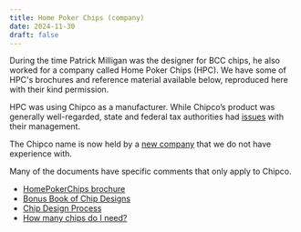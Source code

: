 ```yaml
---
title: Home Poker Chips (company)
date: 2024-11-30
draft: false
---
```


During the time Patrick Milligan was the designer for BCC chips, he also worked
for a company called Home Poker Chips (HPC).  We have some of HPC's brochures
and reference material available below, reproduced here with their kind
permission.

HPC was using Chipco as a manufacturer. While Chipco&#8217;s product was
generally well-regarded, state and federal tax authorities had
[issues](https://www.forbes.com/sites/robertwood/2015/03/21/poker-chip-company-ceo-guilty-of-tax-evasion-paid-cash-now-faces-10-years/)
with their management.

The Chipco name is now held by a [new company](https://www.chipco.com/) that we
do not have experience with.

Many of the documents have specific comments that only apply to Chipco.

 * [HomePokerChips brochure](homepokerchipsbrochure.pdf)
 * [Bonus Book of Chip Designs](bonus_book_3r3.pdf)
 * [Chip Design Process](chip_design_process_v5.pdf)
 * [How many chips do I need?](how_many_chips.pdf)
